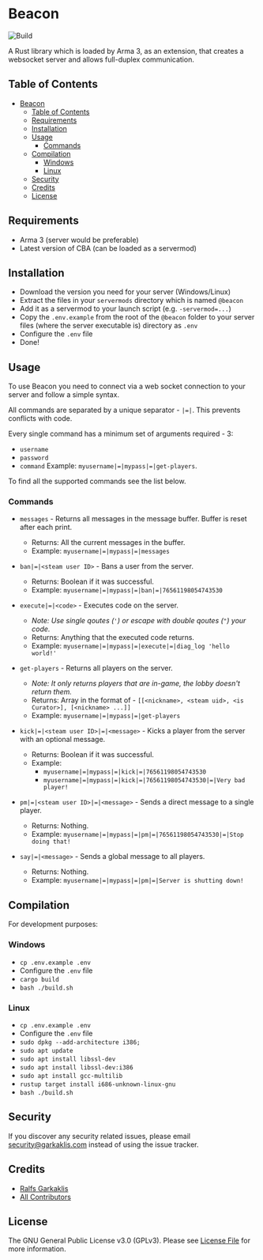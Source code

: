 # Beacon

![Build](https://github.com/CreepPork/Beacon/workflows/Build/badge.svg)

A Rust library which is loaded by Arma 3, as an extension, that creates a websocket server and allows full-duplex communication.

## Table of Contents

- [Beacon](#beacon)
  - [Table of Contents](#table-of-contents)
  - [Requirements](#requirements)
  - [Installation](#installation)
  - [Usage](#usage)
    - [Commands](#commands)
  - [Compilation](#compilation)
    - [Windows](#windows)
    - [Linux](#linux)
  - [Security](#security)
  - [Credits](#credits)
  - [License](#license)

## Requirements

- Arma 3 (server would be preferable)
- Latest version of CBA (can be loaded as a servermod)

## Installation

- Download the version you need for your server (Windows/Linux)
- Extract the files in your `servermods` directory which is named `@beacon`
- Add it as a servermod to your launch script (e.g. `-servermod=...`)
- Copy the `.env.example` from the root of the `@beacon` folder to your server files (where the server executable is) directory as `.env`
- Configure the `.env` file
- Done!

## Usage

To use Beacon you need to connect via a web socket connection to your server and follow a simple syntax.

All commands are separated by a unique separator - `|=|`. This prevents conflicts with code.

Every single command has a minimum set of arguments required - 3:
- `username`
- `password`
- `command`
Example: `myusername|=|mypass|=|get-players`.

To find all the supported commands see the list below.

### Commands

- `messages` - Returns all messages in the message buffer. Buffer is reset after each print.
  - Returns: All the current messages in the buffer.
  - Example: `myusername|=|mypass|=|messages`

- `ban|=|<steam user ID>` - Bans a user from the server.
  - Returns: Boolean if it was successful.
  - Example: `myusername|=|mypass|=|ban|=|76561198054743530`

- `execute|=|<code>` - Executes code on the server.
  - _Note: Use single qoutes (`'`) or escape with double qoutes (`"`) your code._
  - Returns: Anything that the executed code returns.
  - Example: `myusername|=|mypass|=|execute|=|diag_log 'hello world!'`

- `get-players` - Returns all players on the server.
  - _Note: It only returns players that are in-game, the lobby doesn't return them._
  - Returns: Array in the format of - `[[<nickname>, <steam uid>, <is Curator>], [<nickname> ...]]`
  - Example: `myusername|=|mypass|=|get-players`

- `kick|=|<steam user ID>|=|<message>` - Kicks a player from the server with an optional message.
  - Returns: Boolean if it was successful.
  - Example:
    - `myusername|=|mypass|=|kick|=|76561198054743530`
    - `myusername|=|mypass|=|kick|=|76561198054743530|=|Very bad player!`

- `pm|=|<steam user ID>|=|<message>` - Sends a direct message to a single player.
  - Returns: Nothing.
  - Example: `myusername|=|mypass|=|pm|=|76561198054743530|=|Stop doing that!`

- `say|=|<message>` - Sends a global message to all players.
  - Returns: Nothing.
  - Example: `myusername|=|mypass|=|pm|=|Server is shutting down!`

## Compilation

For development purposes:

### Windows

- `cp .env.example .env`
- Configure the `.env` file
- `cargo build`
- `bash ./build.sh`

### Linux

- `cp .env.example .env`
- Configure the `.env` file
- `sudo dpkg --add-architecture i386;`
- `sudo apt update`
- `sudo apt install libssl-dev`
- `sudo apt install libssl-dev:i386`
- `sudo apt install gcc-multilib`
- `rustup target install i686-unknown-linux-gnu`
- `bash ./build.sh`

## Security

If you discover any security related issues, please email [security@garkaklis.com](mailto:security@garkaklis.com) instead of using the issue tracker.

## Credits

- [Ralfs Garkaklis](https://github.com/CreepPork)
- [All Contributors](https://github.com/CreepPork/Beacon/contributors)

## License

The GNU General Public License v3.0 (GPLv3). Please see [License File](https://github.com/CreepPork/Beacon/blob/master/LICENSE) for more information.
